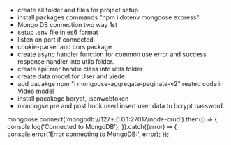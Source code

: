 * create all folder and files for project setup
* install packages commands "npm i dotenv mongoose express"
* Mongo DB connection two way 1st  
* setup .env file in es6 format
* listen on port if connected
* cookie-parser and cors package
* create async handler function for common use error and success response handler into utils folder.
* create apiError handle class into utils folder
* create data model for User and viede
* add pacakge npm "i mongoose-aggregate-paginate-v2" reated code in Video model
* install pacakege bcrypt, jsonwebtoken
* monoogse pre and post hook used insert user data to bcrypt password.


mongoose.connect('mongodb://127*.0.0.1:27017/node-crud').then(() => {
    console.log('Connected to MongoDB');
}).catch((error) => {
    console.error('Error connecting to MongoDB:', error);
});